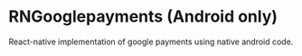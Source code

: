 # RNGooglepayments (Android only)

React-native implementation of google payments using native android code.


